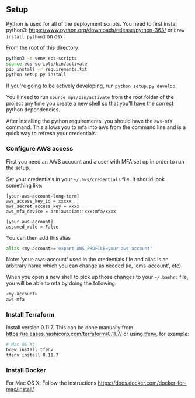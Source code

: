 ## Setup

Python is used for all of the deployment scripts. You need to first install python3: https://www.python.org/downloads/release/python-363/ or `brew install python3` on osx

From the root of this directory:
```sh
python3 -m venv ecs-scripts
source ecs-scripts/bin/activate
pip install -r requirements.txt
python setup.py install
```
 
If you're going to be actively developing, run `python setup.py develop`.

You'll need to run `source mps/bin/activate` from the root folder of the project any time you create a new shell so that you'll have the correct python dependencies.

After installing the python requirements, you should have the `aws-mfa` command. This allows you to mfa into aws from the command line and is a quick way to refresh your credentials.

### Configure AWS access

First you need an AWS account and a user with MFA set up in order to run the setup.

Set your credentials in your `~/.aws/credentials` file. It should look something like:

```
[your-aws-account-long-term]
aws_access_key_id = xxxxx
aws_secret_access_key = xxxx
aws_mfa_device = arn:aws:iam::xxx:mfa/xxxx

[your-aws-account]
assumed_role = False
```


You can then add this alias

```sh
alias <my-account>='export AWS_PROFILE=your-aws-account'
```

Note: 'your-aws-account' used in the credentials file and alias is an arbitrary name which you can change as needed (ie, 'cms-account', etc)

When you open a new shell to pick up those changes to your `~/.bashrc` file, you will be able to mfa by doing the following:

```sh
<my-account>
aws-mfa
```

### Install Terraform

Install version 0.11.7. This can be done manually from
https://releases.hashicorp.com/terraform/0.11.7/ or using [tfenv](https://github.com/kamatama41/tfenv), for example:

```sh
# Mac OS X:
brew install tfenv
tfenv install 0.11.7
```

### Install Docker

For Mac OS X: Follow the instructions https://docs.docker.com/docker-for-mac/install/
